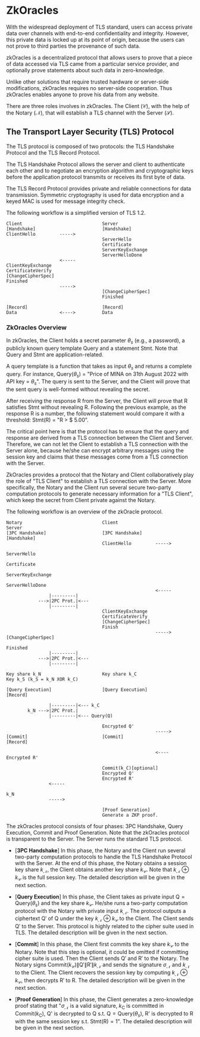 # ZkOracles
With the widespread deployment of TLS standard, users can access private data over channels with end-to-end confidentiality and integrity. However, this private data is locked up at its point of origin, because the users can not prove to third parties the provenance of such data.

zkOracles is a decentralized protocol that allows users to prove that a piece of data accessed via TLS came from a particular service provider, and optionally prove statements about such data in zero-knowledge.

Unlike other solutions that require trusted hardware or server-side modifications, zkOracles requires no server-side cooperation. Thus zkOracles enables anyone to prove his data from any website.


There are three roles involves in zkOracles. The Client ($\mathcal{C}$), with the help of the Notary ($\mathcal{N}$), that will establish a TLS channel with the Server ($\mathcal{S}$).

## The Transport Layer Security (TLS) Protocol
The TLS protocol is composed of two protocols: the TLS Handshake Protocol and the TLS Record Protocol.

The TLS Handshake Protocol allows the server and client to authenticate each other and to negotiate an encryption algorithm and cryptographic keys before the application protocol transmits or receives its first byte of data.

The TLS Record Protocol provides private and reliable connections for data transmission. Symmetric cryptography is used for data encryption and a keyed MAC is used for message integrity check.

The following workflow is a simplified version of TLS 1.2.

``` text
Client                              Server
[Handshake]                         [Handshake]
ClientHello         ----->        
                                    ServerHello
                                    Certificate
                                    ServerKeyExchange
                                    ServerHelloDone
                    <-----
ClientKeyExchange
CertificateVerify
[ChangeCipherSpec]
Finished
                    ----->          
                                    [ChangeCipherSpec]
                                    Finished

[Record]                            [Record]
Data                <---->          Data
```


### ZkOracles Overview
In zkOracles, the Client holds a secret parameter $\theta_s$ (e.g., a password), a publicly known query template $\mathsf{Query}$ and a statement $\mathsf{Stmt}$. Note that $\mathsf{Query}$ and $\mathsf{Stmt}$ are application-related.

A query template is a function that takes as input $\theta_s$ and returns a complete query. For instance, $\mathsf{Query}(\theta_s)$ = "Price of MINA on 31th August 2022 with API key = $\theta_s$". The query is sent to the Server, and the Client will prove that the sent query is well-formed without revealing the secret.

After receiving the response $\mathsf{R}$ from the Server, the Client will prove that $\mathsf{R}$ satisfies $\mathsf{Stmt}$ without revealing $\mathsf{R}$. Following the previous example, as the response $\mathsf{R}$ is a number, the following statement would compare it with a threshold: $\mathsf{Stmt}(\mathsf{R})$ = "$\mathsf{R}$ > \$ 5.00".

The critical point here is that the protocol has to ensure that the query and response are derived from a TLS connection between the Client and Server. Therefore, we can not let the Client to establish a TLS connection with the Server alone, because he/she can encrypt arbitrary messages using the session key and claims that these messages come from a TLS connection with the Server.

ZkOracles provides a protocol that the Notary and Client collaboratively play the role of "TLS Client" to establish a TLS connection with the Server. More specifically, the Notary and the Client run several secure two-party computation protocols to generate necessary information for a "TLS Client", which keep the secret from Client private against the Notary. 

The following workflow is an overview of the zkOracle protocol.



``` text
Notary                              Client                              Server
[3PC Handshake]                     [3PC Handshake]                     [Handshake]
                                    ClientHello         ----->          
                                                                        ServerHello
                                                                        Certificate
                                                                        ServerKeyExchange
                                                                        ServerHelloDone
                                                        <-----
                |---------|                      
            --->|2PC Prot.|<---
                |---------|        
                                    ClientKeyExchange
                                    CertificateVerify
                                    [ChangeCipherSpec]
                                    Finish
                                                        ----->          [ChangeCipherSpec]
                                                                        Finished
                |---------|                      
            --->|2PC Prot.|<---
                |---------| 

Key share k_N                       Key share k_C                       Key k_S (k_S = k_N XOR k_C)

[Query Execution]                   [Query Execution]                   [Record]
            
                |---------|<--- k_C
        k_N --->|2PC Prot.|
                |---------|<--- Query(Q)

                                    Encrypted Q'
                                                        ----->
[Commit]                            [Commit]                            [Record]

                                                        <----           Encrypted R'
                                    
                                    Commit(k_C)[optional]
                                    Encrypted Q'
                                    Encrypted R'
                <-----

k_N
                ----->                                    

                                    [Proof Generation]
                                    Generate a ZKP proof.
```


The zkOracles protocol consists of four phases: 3PC Handshake, Query Execution, Commit and Proof Generation. Note that the zkOracles protocol is transparent to the Server. The Server runs the standard TLS protocol.

- [**3PC Handshake**] 
In this phase, the Notary and the Client run several two-party computation protocols to handle the TLS Handshake Protocol with the Server. At the end of this phase, the Notary obtains a session key share $k_\mathcal{N}$, the Client obtains another key share $k_\mathcal{C}$. Note that $k_\mathcal{N}\oplus k_\mathcal{C}$ is the full session key. The detailed description will be given in the next section.

- [**Query Execution**]
In this phase, the Client takes as private input $\mathsf{Q}=\mathsf{Query}(\theta_s)$ and the key share $k_\mathcal{C}$. He/she runs a two-party computation protocol with the Notary with private input $k_\mathcal{N}$. The protocol outputs a ciphertext $\mathsf{Q}'$ of $\mathsf{Q}$ under the key $k_{\mathcal{N}}\oplus k_{\mathcal{C}}$ to the Client. The Client sends $\mathsf{Q}'$ to the Server.
This protocol is highly related to the cipher suite used in TLS. The detailed description will be given in the next section.

- [**Commit**]
In this phase, the Client first commits the key share $k_\mathcal{C}$ to the Notary. Note that this step is optional, it could be omitted if committing cipher suite is used. Then the Client sends $\mathsf{Q}'$ and $\mathsf{R}'$ to the Notary. The Notary signs $\textsf{Commit}(k_\mathcal{C})\|\mathsf{Q}'\|\mathsf{R}'\|k_\mathcal{N}$ and sends the signature $\sigma_\mathcal{N}$ and $k_\mathcal{N}$ to the Client. The Client recovers the session key by computing $k_\mathcal{N}\oplus k_\mathcal{C}$, then decrypts $\mathsf{R}'$ to $\mathsf{R}$.
The detailed description will be given in the next section.

- [**Proof Generation**]
In this phase, the Client generates a zero-knowledge proof stating that "$\sigma_\mathcal{N}$ is a valid signature, $k_{\mathsf{C}}$ is committed in $\mathsf{Commit}(k_{\mathsf{C}})$, $\mathsf{Q}$' is decrypted to $\mathsf{Q}$ s.t. $\mathsf{Q} = \mathsf{Query}(\theta_s)$, $\mathsf{R}$' is decrypted to $\mathsf{R}$ with the same session key s.t. $\mathsf{Stmt}(\mathsf{R}) = 1$". The detailed description will be given in the next section.
